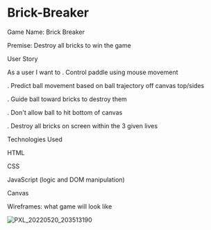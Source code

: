 # Brick-Breaker

Game Name: Brick Breaker

Premise: Destroy all bricks to win the game

User Story

As a user I want to
. Control paddle using mouse movement

. Predict ball movement based on ball trajectory off canvas top/sides

. Guide ball toward bricks to destroy them

. Don't allow ball to hit bottom of canvas

. Destroy all bricks on screen within the 3 given lives

Technologies Used

HTML

CSS

JavaScript (logic and DOM manipulation)

Canvas 

Wireframes:
what game will look like

![PXL_20220520_203513190](https://user-images.githubusercontent.com/102341554/169607056-c7db7766-87ab-4b04-8ffd-884e0a9252a5.jpg)

